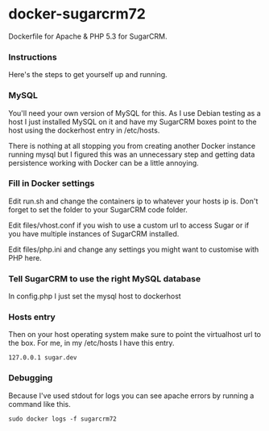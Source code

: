 docker-sugarcrm72
===================

Dockerfile for Apache &amp; PHP 5.3 for SugarCRM.


### Instructions

Here's the steps to get yourself up and running.

### MySQL

You'll need your own version of MySQL for this. As I use Debian testing as a host I just installed MySQL on it and have my SugarCRM boxes point to the host using the dockerhost entry in /etc/hosts.

There is nothing at all stopping you from creating another Docker instance running mysql but I figured this was an unnecessary step and getting data persistence working with Docker can be a little annoying.

### Fill in Docker settings

Edit run.sh and change the containers ip to whatever your hosts ip is. Don't forget to set the folder to your SugarCRM code folder.

Edit files/vhost.conf if you wish to use a custom url to access Sugar or if you have multiple instances of SugarCRM installed.

Edit files/php.ini and change any settings you might want to customise with PHP here.

### Tell SugarCRM to use the right MySQL database

In config.php I just set the mysql host to dockerhost

### Hosts entry

Then on your host operating system make sure to point the virtualhost url to the box. For me, in my /etc/hosts I have this entry.

    127.0.0.1 sugar.dev

### Debugging

Because I've used stdout for logs you can see apache errors by running a command like this.

    sudo docker logs -f sugarcrm72
